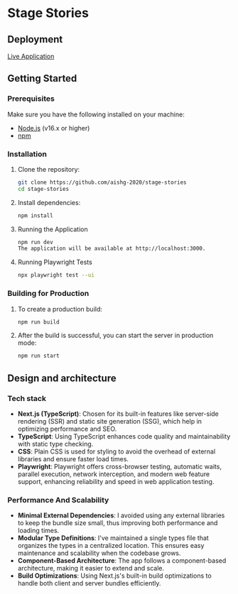 # Stage Stories 

## Deployment

[Live Application](https://stage-stories-new.vercel.app/)

## Getting Started

### Prerequisites

Make sure you have the following installed on your machine:

- [Node.js](https://nodejs.org/) (v16.x or higher)
- [npm](https://www.npmjs.com/)

### Installation

1. Clone the repository:

   ```bash
   git clone https://github.com/aishg-2020/stage-stories
   cd stage-stories

2. Install dependencies:

    ```bash
    npm install

3. Running the Application    

    ```bash
    npm run dev
    The application will be available at http://localhost:3000.

4. Running Playwright Tests

    ```bash
    npx playwright test --ui

### Building for Production

1. To create a production build:

    ```bash
    npm run build

2. After the build is successful, you can start the server in production mode:

    ```bash
    npm run start

## Design and architecture
### Tech stack
* **Next.js (TypeScript)**: Chosen for its built-in features like server-side rendering (SSR) and static site generation (SSG), which help in optimizing performance and SEO.
* **TypeScript**: Using TypeScript enhances code quality and maintainability with static type checking.
* **CSS**: Plain CSS is used for styling to avoid the overhead of external libraries and ensure faster load times.
* **Playwright**: Playwright offers cross-browser testing, automatic waits, parallel execution, network interception, and modern web feature support, enhancing reliability and speed in web application testing.

### Performance And Scalability
* **Minimal External Dependencies**: I avoided using any external libraries to keep the bundle size small, thus improving both performance and loading times.
* **Modular Type Definitions**: I've maintained a single types file that organizes the types in a centralized location. This ensures easy maintenance and scalability when the codebase grows.
* **Component-Based Architecture**: The app follows a component-based architecture, making it easier to extend and scale.
* **Build Optimizations**: Using Next.js's built-in build optimizations to handle both client and server bundles efficiently.


